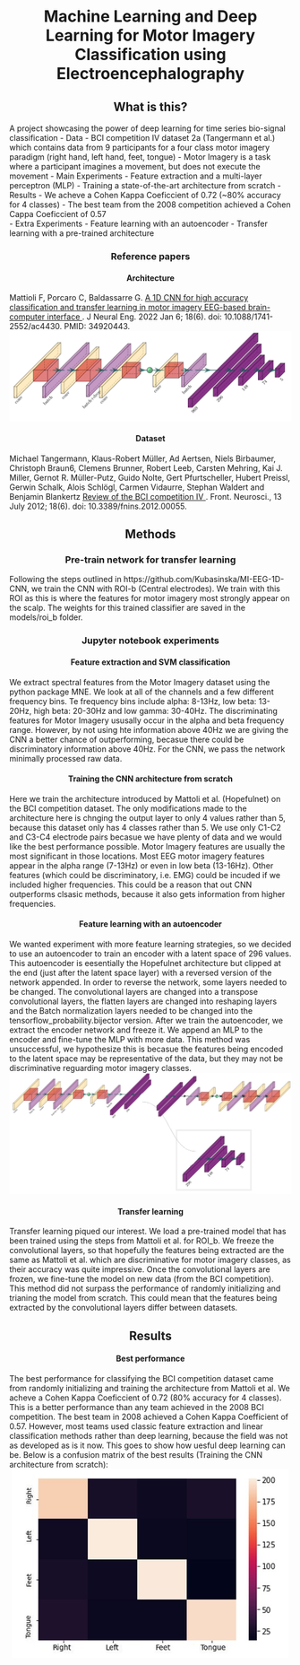 <h1 align="center" > Machine Learning and Deep Learning for Motor Imagery Classification using Electroencephalography </h1>

<h2 align="center" > What is this? </h2>
<div> A project showcasing the power of deep learning for time series bio-signal classification
- Data
    - BCI competition IV dataset 2a (Tangermann et al.) which contains data from 9 participants for a four class motor imagery paradigm (right hand, left hand, feet, tongue)
        - Motor Imagery is a task where a participant imagines a movement, but does not execute the movement
- Main Experiments
    - Feature extraction and a multi-layer perceptron (MLP)
    - Training a state-of-the-art architecture from scratch
- Results
    - We acheve a Cohen Kappa Coeficcient of 0.72 (~80% accuracy for 4 classes)
        - The best team from the 2008 competition achieved a Cohen Cappa Coeficcient of 0.57
<br>
- Extra Experiments
    - Feature learning with an autoencoder
    - Transfer learning with a pre-trained architecture

<h3 align="center" > Reference papers </h3>
<h4 align="center" > Architecture </h4>
 <div> Mattioli F, Porcaro C, Baldassarre G. <a href="https://iopscience.iop.org/article/10.1088/1741-2552/ac4430">A 1D CNN for high accuracy classification and 
transfer learning in motor imagery EEG-based brain-computer interface </a>. J Neural Eng. 2022 
Jan 6;
18(6). doi: 10.1088/1741-2552/ac4430. PMID: 34920443. </div> 

<div align="center">
<img src="Images/hopefullnet.png" alt="HopefullNet">
</div>

<h4 align="center" > Dataset </h4>
<div> Michael Tangermann, Klaus-Robert Müller, Ad Aertsen, Niels Birbaumer, Christoph Braun6, Clemens Brunner, Robert Leeb, Carsten Mehring, Kai J. Miller, Gernot R. Müller-Putz, Guido Nolte, Gert Pfurtscheller, Hubert Preissl, Gerwin Schalk, Alois Schlögl, Carmen Vidaurre, Stephan Waldert and Benjamin Blankertz <a href="https://www.frontiersin.org/articles/10.3389/fnins.2012.00055/full">Review of the BCI competition IV </a>. Front. Neurosci., 13 July 2012;
18(6). doi: 10.3389/fnins.2012.00055. </div> 

<h2 align="center" > Methods </h2>

<h3 align="center" > Pre-train network for transfer learning</h4>
Following the steps outlined in https://github.com/Kubasinska/MI-EEG-1D-CNN, we train the CNN with ROI-b (Central electrodes). We train with this ROI as this is where the features for motor imagery most strongly appear on the scalp. The weights for this trained classifier are saved in the models/roi_b folder.

<h3 align="center" > Jupyter notebook experiments </h3>

<h4 align="center" > Feature extraction and SVM classification</h4>
We extract spectral features from the Motor Imagery dataset using the python package MNE. We look at all of the channels and a few different frequency bins. Te frequency bins include alpha: 8-13Hz, low beta: 13-20Hz, high beta: 20-30Hz and low gamma: 30-40Hz. The discriminating features for Motor Imagery ususally occur in the alpha and beta frequency range. However, by not using hte information above 40Hz we are giving the CNN a better chance of outperforming, becasue there could be discriminatory information above 40Hz. For the CNN, we pass the network minimally processed raw data.

<h4 align="center" > Training the CNN architecture from scratch</h4>
Here we train the architecture introduced by Mattoli et al. (Hopefulnet) on the BCI competition dataset. The only modifications made to the architecture here is chnging the output layer to only 4 values rather than 5, because this dataset only has 4 classes rather than 5. We use only C1-C2 and C3-C4 electrode pairs becasue we have plenty of data and we would like the best performance possible. Motor Imagery features are usually the most significant in those locations. Most EEG motor imagery features appear in the alpha range (7-13Hz) or even in low beta (13-16Hz). Other features (which could be discriminatory, i.e. EMG) could be incuded if we included higher frequencies. This could be a reason that out CNN outperforms clsasic methods, because it also gets information from higher frequencies.


<h4 align="center" > Feature learning with an autoencoder </h4>
We wanted experiment with more feature learning strategies, so we decided to use an autoencoder to train an encoder with a latent space of 296 values. This autoencoder is eesentially the Hopefulnet architecture but clipped at the end (just after the latent space layer) with a reversed version of the network appended. In order to reverse the network, some layers needed to be changed. The convolutional layers are changed into a transpose convolutional layers, the flatten layers are changed into reshaping layers and the Batch normalization layers needed to be changed into the tensorflow_probability.bijector version. After we train the autoencoder, we extract the encoder network and freeze it. We append an MLP to the encoder and fine-tune the MLP with more data.
This method was unsuccessful, we hypothesize this is becasue the features being encoded to the latent space may be representative of the data, but they may not be discriminative reguarding motor imagery classes.

<div align="center">
<img src="Images/autoencoder.jpg" alt="Autoencoder Based on Hopefulnet">
</div>

<h4 align="center" > Transfer learning </h4>
Transfer learning piqued our interest. We load a pre-trained model that has been trained using the steps from Mattoli et al. for ROI_b. We freeze the convolutional layers, so that hopefully the features being extracted are the same as Mattoli et al. which are discriminative for motor imagery classes, as their accuracy was quite impressive. Once the convolutional layers are frozen, we fine-tune the model on new data (from the BCI competition). This method did not surpass the performance of randomly initializing and trianing the model from scratch. This could mean that the features being extracted by the convolutional layers differ between datasets.

<h2 align="center" > Results </h2>

<h4 align="center" > Best performance </h4>
The best performance for classifying the BCI competition dataset came from randomly initializing and training the architecture from Mattoli et al. We acheve a Cohen Kappa Coeficcient of 0.72 (80% accuracy for 4 classes). This is a better performance than any team achieved in the 2008 BCI competition. The best team in 2008 achieved a Cohen Kappa Coefficient of 0.57. However, most teams used classic feature extraction and linear classification methods rather than deep learning, because the field was not as developed as is it now. This goes to show how uesful deep learning can be. Below is a confusion matrix of the best results (Training the CNN architecture from scratch):

<div align="center">
<img src="Images/confusion_matrix.jpg" alt="Confusion matrix of best results">
</div>